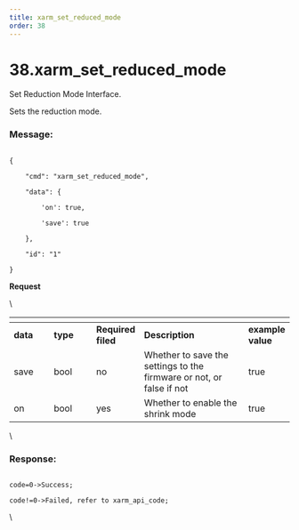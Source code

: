 ```yaml
---
title: xarm_set_reduced_mode
order: 38
---
```

# 38.xarm\_set\_reduced\_mode


Set Reduction Mode Interface.

Sets the reduction mode.
 







### Message:  



```

{

    "cmd": "xarm_set_reduced_mode",

    "data": {

        'on': true, 

        'save': true

    },

    "id": "1"

}

```     
**Request**



\













<table data-header-hidden><thead><tr><th width="89"></th><th width="100"></th><th width="65"></th><th width="300"></th><th></th></tr></thead><tbody><tr><td><strong>data</strong></td><td><strong>type</strong></td><td><strong>Required filed</strong></td><td><strong>Description</strong></td><td><strong>example value</strong></td></tr><tr><td>save</td><td>bool</td><td>no</td><td>Whether to save the settings to the firmware or not, or false if not</td><td>true</td></tr><tr><td>on</td><td>bool</td><td>yes</td><td>Whether to enable the shrink mode</td><td>true</td></tr></tbody></table>



\





### Response:     



```

code=0->Success;

code!=0->Failed, refer to xarm_api_code;

```



\










